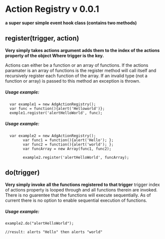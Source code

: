 Action Registry v 0.0.1
==============

**a super super simple event hook class (contains two methods)**


## register(trigger, action)

**Very simply takes actions argument adds them to the index of the actions property of the object Where trigger is the key.**

Actions can either be a function or an array of functions. If the actions paramater is an array of functions is the register method will call itself and recursively register each function of the array. If an invalid type (not a function or array) is passed to this method an exception is thrown.

##### Usage example:

	  var example1 = new AdgActionRegistry();
	  var func = function(){alert('Helloworld')};
	  exmple1.register('alertHelloWorld', func);
	  
	  
##### Usage example:

	  var example2 = new AdgActionRegistry();
            var func1 = function(){alert('Hello'); };
            var func2 = function(){alert('world'); };
            var funcArray = new Array(func1, func2);
            
            example2.register('alertHelloWorld', funcArray);

## do(trigger)
**Very simply invoke all the functions registered to that trigger**
trigger index of actions property is looped through and all functions therein are invoked. There is no guarentee that the functions will execute sequentially.  As of current there is no option to enable sequential execution of functions.
##### Usage example:
	
	example2.do("alertHelloWorld");
	
	//result: alerts "Hello" then alerts "world"